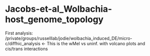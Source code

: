 # Jacobs-et-al_Wolbachia-host_genome_topology
First analysis: /private/groups/russelllab/jodie/wolbachia_induced_DE/micro-c/diffhic_analysis <- This is the wMel vs uninf. with volcano plots and cis/trans interactions 
